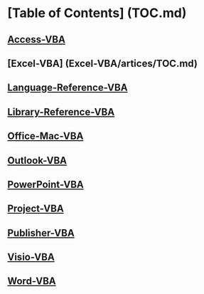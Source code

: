 # [Table of Contents] (TOC.md)
## [Access-VBA](Access-VBA/artices/TOC.md)
## [Excel-VBA] (Excel-VBA/artices/TOC.md)
## [Language-Reference-VBA](Language-Reference-VBA/artices/TOC.md)
## [Library-Reference-VBA](Library-Reference-VBA/artices/TOC.md)
## [Office-Mac-VBA](Office-Mac-VBA/artices/TOC.md)
## [Outlook-VBA](Outlook-VBA/artices/TOC.md)
## [PowerPoint-VBA](PowerPoint-VBA/artices/TOC.md)
## [Project-VBA](Project-VBA/artices/TOC.md)
## [Publisher-VBA](Publisher-VBA/artices/TOC.md)
## [Visio-VBA](Visio-VBA/readme.md)
## [Word-VBA](Word-VBA/artices/TOC.md)